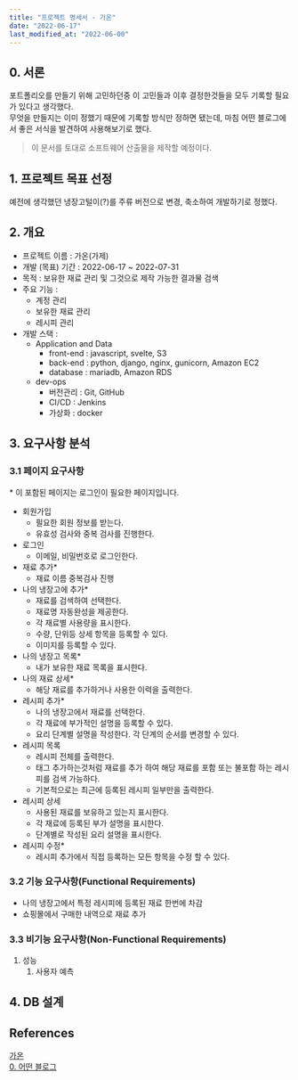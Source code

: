 ```yaml
---
title: "프로젝트 명세서 - 가온"
date: "2022-06-17"
last_modified_at: "2022-06-00"
---
```


## 0. 서론
포트폴리오를 만들기 위해 고민하던중 이 고민들과 이후 결정한것들을 모두 기록할 필요가 있다고 생각했다.    
무엇을 만들지는 이미 정했기 때문에 기록할 방식만 정하면 됐는데, 마침 어떤 블로그에서 좋은 서식을 발견하여 사용해보기로 했다.

> 이 문서를 토대로 소프트웨어 산출물을 제작할 예정이다.

## 1. 프로젝트 목표 선정
예전에 생각했던 냉장고털이(?)를 주류 버전으로 변경, 축소하여 개발하기로 정했다.

## 2. 개요
- 프로젝트 이름 : 가온(가제)  
- 개발 (목표) 기간 : 2022-06-17 ~ 2022-07-31
- 목적 : 보유한 재료 관리 및 그것으로 제작 가능한 결과물 검색
- 주요 기능 :
  - 계정 관리
  - 보유한 재료 관리
  - 레시피 관리
- 개발 스택 : 
  - Application and Data
    - front-end : javascript, svelte, S3
    - back-end : python, django, nginx, gunicorn, Amazon EC2
    - database : mariadb, Amazon RDS
  - dev-ops
    - 버전관리 : Git, GitHub
    - CI/CD : Jenkins
    - 가상화 : docker

## 3. 요구사항 분석
### 3.1 페이지 요구사항
\* 이 포함된 페이지는 로그인이 필요한 페이지입니다.

- 회원가입
  - 필요한 회원 정보를 받는다.
  - 유효성 검사와 중복 검사를 진행한다.
- 로그인
  - 이메일, 비밀번호로 로그인한다.
- 재료 추가\*
  - 재료 이름 중복검사 진행
- 나의 냉장고에 추가\*
  - 재료를 검색하여 선택한다.
  - 재료명 자동완성을 제공한다.
  - 각 재료별 사용량을 표시한다.
  - 수량, 단위등 상세 항목을 등록할 수 있다.
  - 이미지를 등록할 수 있다.
- 나의 냉장고 목록\*
  - 내가 보유한 재료 목록을 표시한다.
- 나의 재료 상세\*
  - 해당 재료를 추가하거나 사용한 이력을 출력한다.
- 레시피 추가\*
  - 나의 냉장고에서 재료를 선택한다.
  - 각 재료에 부가적인 설명을 등록할 수 있다.
  - 요리 단계별 설명을 작성한다. 각 단계의 순서를 변경할 수 있다.
- 레시피 목록
  - 레시피 전체를 출력한다.
  - 태그 추가하는것처럼 재료를 추가 하여 해당 재료를 포함 또는 불포함 하는 레시피를 검색 가능하다.
  - 기본적으로는 최근에 등록된 레시피 일부만을 출력한다.
- 레시피 상세
  - 사용된 재료를 보유하고 있는지 표시한다.
  - 각 재료에 등록된 부가 설명을 표시한다.
  - 단계별로 작성된 요리 설명을 표시한다.
- 레시피 수정\*
  - 레시피 추가에서 직접 등록하는 모든 항목을 수정 할 수 있다.

### 3.2 기능 요구사항(Functional Requirements)
- 나의 냉장고에서 특정 레시피에 등록된 재료 한번에 차감
- 쇼핑몰에서 구매한 내역으로 재료 추가

### 3.3 비기능 요구사항(Non-Functional Requirements)
1. 성능
   1. 사용자 예측

## 4. DB 설계


## References
[가온](https://www.ihee.com/636)  
[0. 어떤 블로그](https://dev-coco.tistory.com/111)  

